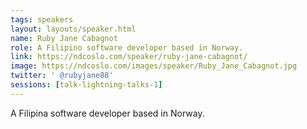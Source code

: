 ```yaml
---
tags: speakers
layout: layouts/speaker.html
name: Ruby Jane Cabagnot
role: A Filipino software developer based in Norway.
link: https://ndcoslo.com/speaker/ruby-jane-cabagnot/
image: https://ndcoslo.com/images/speaker/Ruby_Jane_Cabagnot.jpg
twitter: ' @rubyjane88'
sessions: [talk-lightning-talks-1]
---
```

A Filipina software developer based in Norway.